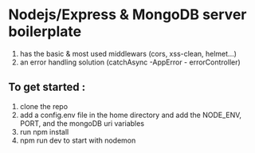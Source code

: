# Nodejs/Express & MongoDB server boilerplate
1. has the basic & most used middlewars (cors, xss-clean, helmet...)
2. an error handling solution (catchAsync  -AppError - errorController)

## To get started : 
1. clone the repo
2. add a config.env file in the home directory and add the NODE_ENV, PORT, and the mongoDB uri variables
3. run npm install
4. npm run dev to start with nodemon